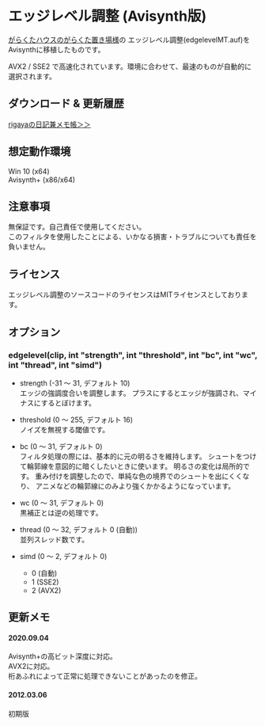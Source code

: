 ﻿
# エッジレベル調整 (Avisynth版)

[がらくたハウスのがらくた置き場様](http://www.geocities.jp/flash3kyuu/)の
エッジレベル調整(edgelevelMT.auf)をAvisynthに移植したものです。

AVX2 / SSE2 で高速化されています。環境に合わせて、最速のものが自動的に選択されます。


## ダウンロード & 更新履歴
[rigayaの日記兼メモ帳＞＞](http://rigaya34589.blog135.fc2.com/blog-category-11.html)

## 想定動作環境

Win 10 (x64)  
Avisynth+ (x86/x64)

## 注意事項

無保証です。自己責任で使用してください。  
このフィルタを使用したことによる、いかなる損害・トラブルについても責任を負いません。

## ライセンス

エッジレベル調整のソースコードのライセンスはMITライセンスとしております。

## オプション

### edgelevel(clip, int "strength", int "threshold", int "bc", int "wc", int "thread", int "simd")

- strength (-31 ～ 31, デフォルト 10)  
  エッジの強調度合いを調整します。
  プラスにするとエッジが強調され、マイナスにするとぼけます。

- threshold (0 ～ 255, デフォルト 16)  
 ノイズを無視する閾値です。

- bc (0 ～ 31, デフォルト 0)  
  フィルタ処理の際には、基本的に元の明るさを維持します。
  シュートをつけて輪郭線を意図的に暗くしたいときに使います。
  明るさの変化は局所的です。
  重み付けを調整したので、単純な色の境界でのシュートを出にくくなり、
  アニメなどの輪郭線にのみより強くかかるようになっています。

- wc (0 ～ 31, デフォルト 0)  
   黒補正とは逆の処理です。
   
- thread (0 ～ 32, デフォルト 0 (自動))  
   並列スレッド数です。

- simd (0 ～ 2, デフォルト 0)
  - 0 (自動)
  - 1 (SSE2)
  - 2 (AVX2)

## 更新メモ
#### 2020.09.04
Avisynth+の高ビット深度に対応。  
AVX2に対応。  
桁あふれによって正常に処理できないことがあったのを修正。

#### 2012.03.06  
初期版